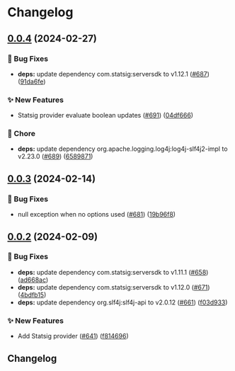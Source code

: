 # Changelog

## [0.0.4](https://github.com/open-feature/java-sdk-contrib/compare/dev.openfeature.contrib.providers.statsig-v0.0.3...dev.openfeature.contrib.providers.statsig-v0.0.4) (2024-02-27)


### 🐛 Bug Fixes

* **deps:** update dependency com.statsig:serversdk to v1.12.1 ([#687](https://github.com/open-feature/java-sdk-contrib/issues/687)) ([91da6fe](https://github.com/open-feature/java-sdk-contrib/commit/91da6fee020bdf60d51e1a6849e94201a2b04dec))


### ✨ New Features

* Statsig provider evaluate boolean updates ([#691](https://github.com/open-feature/java-sdk-contrib/issues/691)) ([04df666](https://github.com/open-feature/java-sdk-contrib/commit/04df6669264227e3c3c6165ea0d876e5d8aa8766))


### 🧹 Chore

* **deps:** update dependency org.apache.logging.log4j:log4j-slf4j2-impl to v2.23.0 ([#689](https://github.com/open-feature/java-sdk-contrib/issues/689)) ([6589871](https://github.com/open-feature/java-sdk-contrib/commit/65898713166b5d02f246302c54fd7400ee4238d5))

## [0.0.3](https://github.com/open-feature/java-sdk-contrib/compare/dev.openfeature.contrib.providers.statsig-v0.0.2...dev.openfeature.contrib.providers.statsig-v0.0.3) (2024-02-14)


### 🐛 Bug Fixes

* null exception when no options used ([#681](https://github.com/open-feature/java-sdk-contrib/issues/681)) ([19b96f8](https://github.com/open-feature/java-sdk-contrib/commit/19b96f8c8a62dbde3ed52177953d3e9fe9398912))

## [0.0.2](https://github.com/open-feature/java-sdk-contrib/compare/dev.openfeature.contrib.providers.statsig-v0.0.1...dev.openfeature.contrib.providers.statsig-v0.0.2) (2024-02-09)


### 🐛 Bug Fixes

* **deps:** update dependency com.statsig:serversdk to v1.11.1 ([#658](https://github.com/open-feature/java-sdk-contrib/issues/658)) ([ad668ac](https://github.com/open-feature/java-sdk-contrib/commit/ad668acd81568f86c55d3a02f3678f7169631275))
* **deps:** update dependency com.statsig:serversdk to v1.12.0 ([#671](https://github.com/open-feature/java-sdk-contrib/issues/671)) ([4bdfb15](https://github.com/open-feature/java-sdk-contrib/commit/4bdfb157f33a5b141e7c7b2a905b91db952d7611))
* **deps:** update dependency org.slf4j:slf4j-api to v2.0.12 ([#661](https://github.com/open-feature/java-sdk-contrib/issues/661)) ([f03d933](https://github.com/open-feature/java-sdk-contrib/commit/f03d93305bda8ea932831e81db57c989ce4e14e4))


### ✨ New Features

* Add Statsig provider ([#641](https://github.com/open-feature/java-sdk-contrib/issues/641)) ([f814696](https://github.com/open-feature/java-sdk-contrib/commit/f814696463dd742ee30d1a1e5bdc196b6689447e))

## Changelog
